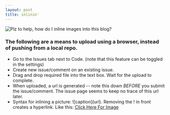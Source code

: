 ```yaml
---
layout: post
title: inlinin'
--- 
```


![Plz to help, how do I inline images into this blog?](https://cloud.githubusercontent.com/assets/16248469/12932017/ec18dc14-cf80-11e5-9e54-9d2f154269a1.jpg)

### The following are a means to upload using a browser, instead of pushing from a local repo. 
+ Go to the Issues tab next to Code. (note that this feature can be toggled in the settings)
+ Create new issue/comment on an existing issue.
+ Drag and drop required file into the text box. Wait for the upload to complete.
+ When uploaded, a url is generated -- note this down *BEFORE* you submit the issue/comment. The issue page seems to keep no trace of this url later.
+ Syntax for inlining a picture: \!\[caption\]\(url\). Removing the \! in front creates a hyperlink. Like this: [Click Here For Image](https://cloud.githubusercontent.com/assets/16248469/12933112/b79904f4-cf86-11e5-82a2-f2df69fcd696.png)
